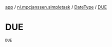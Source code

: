 [app](../../index.md) / [nl.mpcjanssen.simpletask](../index.md) / [DateType](index.md) / [DUE](.)

# DUE

`DUE`